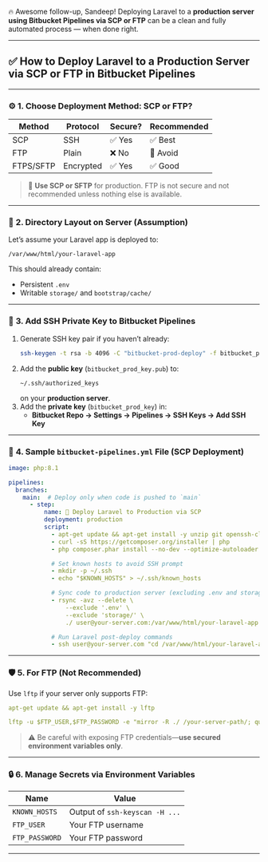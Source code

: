 🔥 Awesome follow-up, Sandeep! Deploying Laravel to a **production server using Bitbucket Pipelines via SCP or FTP** can be a clean and fully automated process — when done right.

---

## ✅ **How to Deploy Laravel to a Production Server via SCP or FTP in Bitbucket Pipelines**

---

### ⚙️ **1. Choose Deployment Method: SCP or FTP?**

| Method | Protocol | Secure? | Recommended |
|--------|----------|---------|-------------|
| SCP    | SSH      | ✅ Yes  | ✅ Best      |
| FTP    | Plain    | ❌ No   | 🚫 Avoid     |
| FTPS/SFTP | Encrypted | ✅ Yes  | ✅ Good |

> 🧠 **Use SCP or SFTP** for production. FTP is not secure and not recommended unless nothing else is available.

---

### 📁 **2. Directory Layout on Server (Assumption)**

Let’s assume your Laravel app is deployed to:

```
/var/www/html/your-laravel-app
```

This should already contain:
- Persistent `.env`
- Writable `storage/` and `bootstrap/cache/`

---

### 🔐 **3. Add SSH Private Key to Bitbucket Pipelines**

1. Generate SSH key pair if you haven’t already:
   ```bash
   ssh-keygen -t rsa -b 4096 -C "bitbucket-prod-deploy" -f bitbucket_prod_key
   ```
2. Add the **public key** (`bitbucket_prod_key.pub`) to:
   ```
   ~/.ssh/authorized_keys
   ```
   on your **production server**.
3. Add the **private key** (`bitbucket_prod_key`) in:
   - **Bitbucket Repo → Settings → Pipelines → SSH Keys → Add SSH Key**

---

### 🚀 **4. Sample `bitbucket-pipelines.yml` File (SCP Deployment)**

```yaml
image: php:8.1

pipelines:
  branches:
    main:  # Deploy only when code is pushed to `main`
      - step:
          name: 🚀 Deploy Laravel to Production via SCP
          deployment: production
          script:
            - apt-get update && apt-get install -y unzip git openssh-client rsync curl
            - curl -sS https://getcomposer.org/installer | php
            - php composer.phar install --no-dev --optimize-autoloader

            # Set known hosts to avoid SSH prompt
            - mkdir -p ~/.ssh
            - echo "$KNOWN_HOSTS" > ~/.ssh/known_hosts

            # Sync code to production server (excluding .env and storage)
            - rsync -avz --delete \
                --exclude '.env' \
                --exclude 'storage/' \
                ./ user@your-server.com:/var/www/html/your-laravel-app

            # Run Laravel post-deploy commands
            - ssh user@your-server.com "cd /var/www/html/your-laravel-app && php artisan migrate --force && php artisan config:cache && php artisan route:cache"
```

---

### 🛡️ **5. For FTP (Not Recommended)**

Use `lftp` if your server only supports FTP:

```yaml
apt-get update && apt-get install -y lftp

lftp -u $FTP_USER,$FTP_PASSWORD -e "mirror -R ./ /your-server-path/; quit" ftp://ftp.your-server.com
```

> ⚠️ Be careful with exposing FTP credentials—**use secured environment variables only**.

---

### 🔒 **6. Manage Secrets via Environment Variables**

| Name           | Value                          |
|----------------|--------------------------------|
| `KNOWN_HOSTS`  | Output of `ssh-keyscan -H ...` |
| `FTP_USER`     | Your FTP username              |
| `FTP_PASSWORD` | Your FTP password              |

---